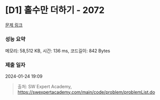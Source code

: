# [D1] 홀수만 더하기 - 2072 

[문제 링크](https://swexpertacademy.com/main/code/problem/problemDetail.do?contestProbId=AV5QSEhaA5sDFAUq) 

### 성능 요약

메모리: 58,512 KB, 시간: 136 ms, 코드길이: 842 Bytes

### 제출 일자

2024-01-24 19:09



> 출처: SW Expert Academy, https://swexpertacademy.com/main/code/problem/problemList.do